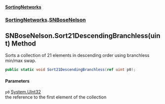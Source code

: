 #### [SortingNetworks](index.md 'index')
### [SortingNetworks](SortingNetworks.md 'SortingNetworks').[SNBoseNelson](SortingNetworks_SNBoseNelson.md 'SortingNetworks.SNBoseNelson')
## SNBoseNelson.Sort21DescendingBranchless(uint) Method
Sorts a collection of 21 elements in descending order using branchless min/max swap.  
```csharp
public static void Sort21DescendingBranchless(ref uint p0);
```
#### Parameters
<a name='SortingNetworks_SNBoseNelson_Sort21DescendingBranchless(uint)_p0'></a>
`p0` [System.UInt32](https://docs.microsoft.com/en-us/dotnet/api/System.UInt32 'System.UInt32')  
the reference to the first element of the collection
  
